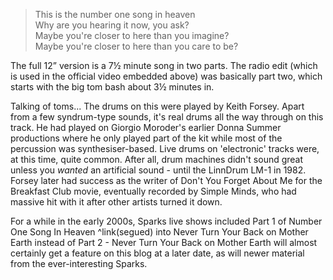  > This is the number one song in heaven  
 > Why are you hearing it now, you ask?  
 > Maybe you're closer to here than you imagine?  
 > Maybe you're closer to here than you care to be?
 
 The full 12” version is a 7½ minute song in two parts. The radio edit (which is used in the official video embedded above) was basically part two, which starts with the big tom bash about 3½ minutes in.
 
 Talking of toms... The drums on this were played by Keith Forsey. Apart from a few syndrum-type sounds, it's real drums all the way through on this track. He had played on Giorgio Moroder's earlier Donna Summer productions where he only played part of the kit while most of the percussion was synthesiser-based.  Live drums on 'electronic' tracks were, at this time, quite common. After all, drum machines didn't sound great unless you _wanted_ an artificial sound - until the LinnDrum LM-1 in 1982. Forsey later had success as the writer of Don't You Forget About Me for the Breakfast Club movie, eventually recorded by Simple Minds, who had massive hit with it after other artists turned it down.
 
 For a while in the early 2000s, Sparks live shows included Part 1 of Number One Song In Heaven ^link(segued) into Never Turn Your Back on Mother Earth instead of Part 2 -  Never Turn Your Back on Mother Earth will almost certainly get a feature on this blog at a later date, as will newer material from the ever-interesting Sparks.
